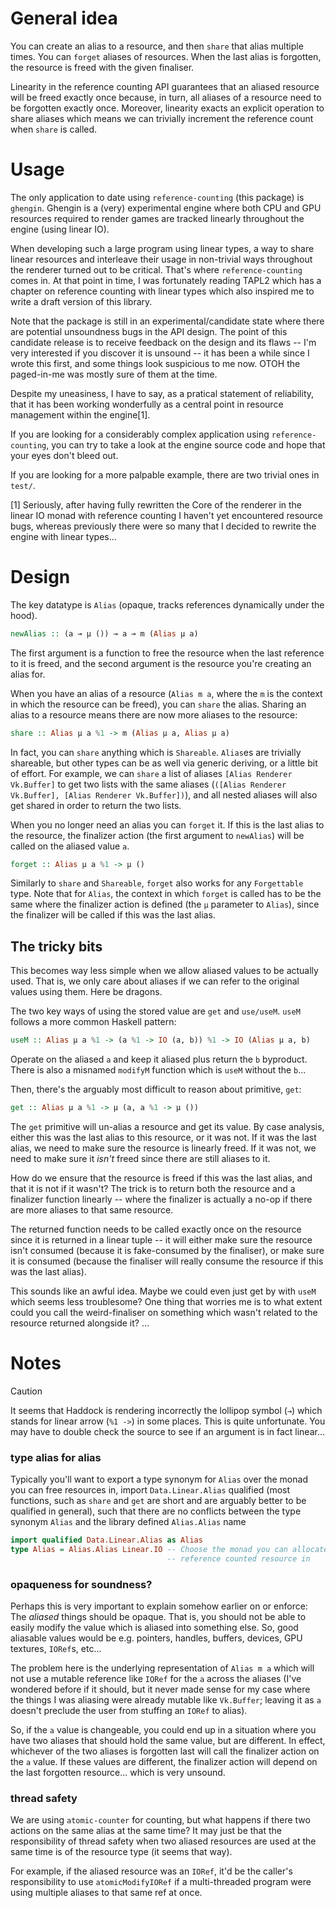 # General idea

You can create an alias to a resource, and then `share` that alias
multiple times. You can `forget` aliases of resources. When the last alias is
forgotten, the resource is freed with the given finaliser.

Linearity in the reference counting API guarantees that an aliased resource will
be freed exactly once because, in turn, all aliases of a resource need to be
forgotten exactly once. Moreover, linearity exacts an explicit operation to
share aliases which means we can trivially increment the reference count when
`share` is called.

# Usage

The only application to date using `reference-counting` (this package) is
`ghengin`.  Ghengin is a (very) experimental engine where both CPU and GPU
resources required to render games are tracked linearly throughout the engine
(using linear IO).

When developing such a large program using linear types, a way to share
linear resources and interleave their usage in non-trivial ways throughout the
renderer turned out to be critical. That's where `reference-counting` comes in.
At that point in time, I was fortunately reading TAPL2 which has a chapter on
reference counting with linear types which also inspired me to write a draft
version of this library.

Note that the package is still in an experimental/candidate state where
there are potential unsoundness bugs in the API design.
The point of this candidate release is to receive feedback on the design and its
flaws -- I'm very interested if you discover it is unsound -- it has been a
while since I wrote this first, and some things look suspicious to me now. OTOH
the paged-in-me was mostly sure of them at the time.

Despite my uneasiness, I have to say, as a pratical statement of reliability,
that it has been working wonderfully as a central point in resource management
within the engine[1].

If you are looking for a considerably complex application using
`reference-counting`, you can try to take a look at the engine source code and
hope that your eyes don't bleed out.

If you are looking for a more palpable example, there are two trivial ones in `test/`.

[1] Seriously, after having fully rewritten the Core of the renderer in the
linear IO monad with reference counting I haven't yet encountered resource bugs,
whereas previously there were so many that I decided to rewrite the engine with
linear types...

# Design

The key datatype is `Alias` (opaque, tracks references dynamically under the
hood).
```haskell
newAlias :: (a ⊸ μ ()) ⊸ a ⊸ m (Alias μ a)
```
The first argument is a function to free the resource when the last reference to
it is freed, and the second argument is the resource you're creating an alias
for.

When you have an alias of a resource (`Alias m a`, where the `m` is the context
in which the resource can be freed), you can `share` the alias. Sharing an alias
to a resource means there are now more aliases to the resource:
```haskell
share :: Alias μ a %1 -> m (Alias μ a, Alias μ a)
```
In fact, you can `share` anything which is `Shareable`. `Alias`es are trivially
shareable, but other types can be as well via generic deriving, or a little bit
of effort. For example, we can `share` a list of aliases `[Alias Renderer
Vk.Buffer]` to get two lists with the same aliases (`([Alias Renderer
Vk.Buffer], [Alias Renderer Vk.Buffer])`), and all nested aliases will also get
shared in order to return the two lists.

When you no longer need an alias you can `forget` it. If this is the last alias
to the resource, the finalizer action (the first argument to `newAlias`) will be
called on the aliased value `a`.
```haskell
forget :: Alias μ a %1 -> μ ()
```
Similarly to `share` and `Shareable`, `forget` also works for any `Forgettable` type.
Note that for `Alias`, the context in which `forget` is called has to be the
same where the finalizer action is defined (the `μ` parameter to `Alias`), since
the finalizer will be called if this was the last alias.

## The tricky bits

This becomes way less simple when we allow aliased values to be actually used.
That is, we only care about aliases if we can refer to the original values using
them. Here be dragons.

The two key ways of using the stored value are `get` and `use/useM`.
`useM` follows a more common Haskell pattern:
```haskell
useM :: Alias μ a %1 -> (a %1 -> IO (a, b)) %1 -> IO (Alias μ a, b)
```
Operate on the aliased `a` and keep it aliased plus return the `b` byproduct.
There is also a misnamed `modifyM` function which is `useM` without the `b`...

Then, there's the arguably most difficult to reason about primitive, `get`:
```haskell
get :: Alias μ a %1 -> μ (a, a %1 -> μ ())
```
The `get` primitive will un-alias a resource and get its value.
By case analysis, either this was the last alias to this resource, or it was
not. If it was the last alias, we need to make sure the resource is linearly
freed. If it was not, we need to make sure it *isn't* freed since there are
still aliases to it.

How do we ensure that the resource is freed if this was the last alias, and that
it is not if it wasn't? The trick is to return both the resource and a finalizer
function linearly -- where the finalizer is actually a no-op if there are more
aliases to that same resource.

The returned function needs to be called exactly once on the resource since it
is returned in a linear tuple -- it will either make sure the resource isn't
consumed (because it is fake-consumed by the finaliser), or make sure it is
consumed (because the finaliser will really consume the resource if this was the
last alias).

This sounds like an awful idea. Maybe we could even just get by with `useM`
which seems less troublesome? One thing that worries me is to what extent could
you call the weird-finaliser on something which wasn't related to the resource
returned alongside it? ...

# Notes

> [!CAUTION]
> It seems that Haddock is rendering incorrectly the lollipop symbol (`⊸`) which
> stands for linear arrow (`%1 ->`) in some places. This is quite unfortunate.
> You may have to double check the source to see if an argument is in fact
> linear...

### type alias for alias

Typically you'll want to export a type synonym for `Alias` over the monad you
can free resources in, import `Data.Linear.Alias` qualified (most functions,
such as `share` and `get` are short and are arguably better to be qualified in
general), such that there are no conflicts between the type synonym `Alias` and the
library defined `Alias.Alias` name
```haskell
import qualified Data.Linear.Alias as Alias
type Alias = Alias.Alias Linear.IO -- Choose the monad you can allocate and free this
                                   -- reference counted resource in
```
### opaqueness for soundness?

Perhaps this is very important to explain somehow earlier on or enforce: The
*aliased* things should be opaque. That is, you should not be able to easily
modify the value which is aliased into something else. So, good aliasable values
would be e.g.  pointers, handles, buffers, devices, GPU textures, `IORef`s,
etc...

The problem here is the underlying representation of `Alias m a` which will not use
a mutable reference like `IORef` for the `a` across the aliases (I've wondered
before if it should, but it never made sense for my case where the things I was
aliasing were already mutable like `Vk.Buffer`; leaving it as `a` doesn't
preclude the user from stuffing an `IORef` to alias).

So, if the `a` value is changeable, you could end up in a situation where you
have two aliases that should hold the same value, but are different. In effect,
whichever of the two aliases is forgotten last will call the finalizer action on
the `a` value. If these values are different, the finalizer action will depend
on the last forgotten resource... which is very unsound.

### thread safety

We are using `atomic-counter` for counting, but what happens if there two
actions on the same alias at the same time? It may just be that the
responsibility of thread safety when two aliased resources are used at the same
time is of the resource type (it seems that way).

For example, if the aliased resource was an `IORef`, it'd be the caller's
responsibility to use `atomicModifyIORef` if a multi-threaded program were using
multiple aliases to that same ref at once.

